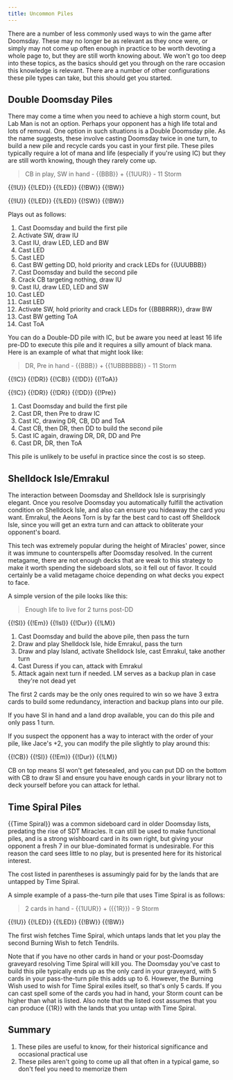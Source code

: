 ```yaml
---
title: Uncommon Piles
---
```


There are a number of less commonly used ways to win the game after Doomsday.
These may no longer be as relevant as they once were, or simply may not come up
often enough in practice to be worth devoting a whole page to, but they are
still worth knowing about. We won't go too deep into these topics, as the basics
should get you through on the rare occasion this knowledge is relevant. There
are a number of other configurations these pile types can take, but this should
get you started.

## Double Doomsday Piles

There may come a time when you need to achieve a high storm count, but Lab Man
is not an option. Perhaps your opponent has a high life total and lots of
removal. One option in such situations is a Double Doomsday pile. As the name
suggests, these involve casting Doomsday twice in one turn, to build a new pile
and recycle cards you cast in your first pile. These piles typically require a
lot of mana and life (especially if you're using IC) but they are still worth
knowing, though they rarely come up.

> CB in play, SW in hand - {{BBB}} + {{1UUR}} - 11 Storm

<row variant="pile">{{!IU}} {{!LED}} {{!LED}} {{!BW}} {{!BW}}</row>

<row variant="pile">{{!IU}} {{!LED}} {{!LED}} {{!SW}} {{!BW}}</row>

Plays out as follows:

1. Cast Doomsday and build the first pile
2. Activate SW, draw IU
3. Cast IU, draw LED, LED and BW
4. Cast LED
5. Cast LED
6. Cast BW getting DD, hold priority and crack LEDs for {{UUUBBB}}
7. Cast Doomsday and build the second pile
8. Crack CB targeting nothing, draw IU
9. Cast IU, draw LED, LED and SW
10. Cast LED
11. Cast LED
12. Activate SW, hold priority and crack LEDs for {{BBBRRR}}, draw BW
13. Cast BW getting ToA
14. Cast ToA

You can do a Double-DD pile with IC, but be aware you need at least 16 life
pre-DD to execute this pile and it requires a silly amount of black mana. Here
is an example of what that might look like:

> DR, Pre in hand - {{BBB}} + {{1UBBBBBB}} - 11 Storm

<row variant="pile">{{!IC}} {{!DR}} {{!CB}} {{!DD}} {{!ToA}}</row>

<row variant="pile">{{!IC}} {{!DR}} {{!DR}} {{!DD}} {{!Pre}}</row>

1. Cast Doomsday and build the first pile
2. Cast DR, then Pre to draw IC
3. Cast IC, drawing DR, CB, DD and ToA
4. Cast CB, then DR, then DD to build the second pile
5. Cast IC again, drawing DR, DR, DD and Pre
6. Cast DR, DR, then ToA

This pile is unlikely to be useful in practice since the cost is so steep.

## Shelldock Isle/Emrakul

The interaction between Doomsday and Shelldock Isle is surprisingly elegant.
Once you resolve Doomsday you automatically fulfill the activation condition on
Shelldock Isle, and also can ensure you hideaway the card you want. Emrakul, the
Aeons Torn is by far the best card to cast off Shelldock Isle, since you will
get an extra turn and can attack to obliterate your opponent's board.

This tech was extremely popular during the height of Miracles' power, since it
was immune to counterspells after Doomsday resolved. In the current metagame,
there are not enough decks that are weak to this strategy to make it worth
spending the sideboard slots, so it fell out of favor. It could certainly be a
valid metagame choice depending on what decks you expect to face.

A simple version of the pile looks like this:

> Enough life to live for 2 turns post-DD

<row variant="pile">{{!SI}} {{!Em}} {{!Isl}} {{!Dur}} {{!LM}}</row>

1. Cast Doomsday and build the above pile, then pass the turn
2. Draw and play Shelldock Isle, hide Emrakul, pass the turn
3. Draw and play Island, activate Shelldock Isle, cast Emrakul, take another
   turn
4. Cast Duress if you can, attack with Emrakul
5. Attack again next turn if needed. LM serves as a backup plan in case they're
   not dead yet

The first 2 cards may be the only ones required to win so we have 3 extra cards
to build some redundancy, interaction and backup plans into our pile.

If you have SI in hand and a land drop available, you can do this pile and only
pass 1 turn.

If you suspect the opponent has a way to interact with the order of your pile,
like Jace's +2, you can modify the pile slightly to play around this:

<row variant="pile">{{!CB}} {{!SI}} {{!Em}} {{!Dur}} {{!LM}}</row>

CB on top means SI won't get fatesealed, and you can put DD on the bottom with
CB to draw SI and ensure you have enough cards in your library not to deck
yourself before you can attack for lethal.

## Time Spiral Piles

{{Time Spiral}} was a common sideboard card in older Doomsday lists, predating
the rise of SDT Miracles. It can still be used to make functional piles, and is
a strong wishboard card in its own right, but giving your opponent a fresh 7 in
our blue-dominated format is undesirable. For this reason the card sees little
to no play, but is presented here for its historical interest.

The cost listed in parentheses is assumingly paid for by the lands that are
untapped by Time Spiral.

A simple example of a pass-the-turn pile that uses Time Spiral is as follows:

> 2 cards in hand - {{1UUR}} + ({{1R}}) - 9 Storm

<row variant="pile">{{!IU}} {{!LED}} {{!LED}} {{!BW}} {{!BW}}</row>

The first wish fetches Time Spiral, which untaps lands that let you play the
second Burning Wish to fetch Tendrils.

Note that if you have no other cards in hand or your post-Doomsday graveyard
resolving Time Spiral will kill you. The Doomsday you've cast to build this pile
typically ends up as the only card in your graveyard, with 5 cards in your
pass-the-turn pile this adds up to 6. However, the Burning Wish used to wish for
Time Spiral exiles itself, so that's only 5 cards. If you can cast spell some of
the cards you had in hand, your Storm count can be higher than what is listed.
Also note that the listed cost assumes that you can produce {{1R}} with the
lands that you untap with Time Spiral.

## Summary

1. These piles are useful to know, for their historical significance and
   occasional practical use
2. These piles aren't going to come up all that often in a typical game, so
   don't feel you need to memorize them
